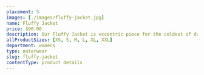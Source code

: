 ```yaml
---
placement: 5
images: [./images/fluffy-jacket.jpg]
name: Fluffy Jacket
price: $90.00
description: Our Fluffy Jacket is eccentric piece for the coldest of days. This jacket features a plush and cozy exterior, with a textured and fluff-filled design that adds a touch of personality and style. The puffer jacket design provides warmth and insulation, while the fluff-textured exterior adds a playful and eye-catching touch.
allProductSizes: [XS, S, M, L, XL, XXL]
department: womens
type: outerwear
slug: fluffy-jacket
contentType: product details
---
```

